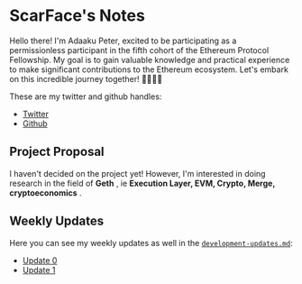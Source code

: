 # ScarFace's Notes

Hello there! I'm Adaaku Peter, excited to be participating as a permissionless participant in the fifth cohort of the Ethereum Protocol Fellowship. My goal is to gain valuable knowledge and practical experience to make significant contributions to the Ethereum ecosystem. Let's embark on this incredible journey together! 👋🏽🚀🌌

These are my twitter and github handles:
- [Twitter](https://x.com/scarfacedotsol)
- [Github](https://github.com/scarfacedotcom)

## Project Proposal

I haven't decided on the project yet! However, I'm interested in doing research in the field of **Geth** , ie  **Execution Layer, EVM, Crypto, Merge, cryptoeconomics** .

## Weekly Updates

Here you can see my weekly updates as well in the [`development-updates.md`](https://github.com/eth-protocol-fellows/cohort-five/blob/main/development-updates.md):

* [Update 0](https://hackmd.io/@0xScarFace/week0)
* [Update 1](https://hackmd.io/@0xScarFace/week_1)